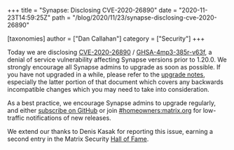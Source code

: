 +++
title = "Synapse: Disclosing CVE-2020-26890"
date = "2020-11-23T14:59:25Z"
path = "/blog/2020/11/23/synapse-disclosing-cve-2020-26890"

[taxonomies]
author = ["Dan Callahan"]
category = ["Security"]
+++

Today we are disclosing [CVE-2020-26890](https://cve.mitre.org/cgi-bin/cvename.cgi?name=CVE-2020-26890) / [GHSA-4mp3-385r-v63f](https://github.com/matrix-org/synapse/security/advisories/GHSA-4mp3-385r-v63f), a denial of service vulnerability affecting Synapse versions prior to 1.20.0. We strongly encourage all Synapse admins to upgrade as soon as possible. If you have not upgraded in a while, please refer to the [upgrade notes](https://github.com/matrix-org/synapse/blob/master/UPGRADE.rst), especially the latter portion of that document which covers any backwards incompatible changes which you may need to take into consideration.

As a best practice, we encourage Synapse admins to upgrade regularly, and either [subscribe on GitHub](https://github.com/matrix-org/synapse/releases/) or join [#homeowners:matrix.org](https://matrix.to/#/#homeowners:matrix.org) for low-traffic notifications of new releases.

We extend our thanks to Denis Kasak for reporting this issue, earning a second entry in the Matrix Security [Hall of Fame](/security-disclosure-policy).
